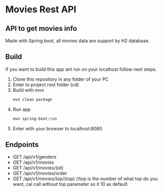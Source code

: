 # Movies Rest API
## API to get movies info
Made with Spring boot, all movies data are support by H2 database.

## Build
If you want to build this app ant run on your localhost follow next steps.
1. Clone this repository in any folder of your PC
2. Enter to project root folder (cd)
3. Build with *mvn*
    ```bash
    mvn clean package
    ```
4. Run app
    ```bash
    mvn spring-boot:run
    ```
5. Enter with your browser to localhost:8080

## Endpoints

- GET /api/v1/genders
- GET /api/v1/movies
- GET /api/v1/movies/{id}
- GET /api/v1/movies/order
- GET /api/v1/movies/top/{top}  //top is the number of what top do you want, cal call without top parameter so it 10 as default.


